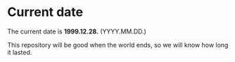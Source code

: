 # Current date

The current date is **1999.12.28.** (YYYY.MM.DD.)

This repository will be good when the world ends, so we will know how long it lasted.